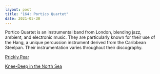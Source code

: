 ```yaml
---
layout: post  
title: "164: Portico Quartet"  
date: 2021-05-30  
---
```


Portico Quartet is an instrumental band from London, blending jazz, ambient, and electronic music. They are particularly known for their use of the Hang, a unique percussion instrument derived from the Caribbean Steelpan. Their instrumentation varies throughout their discography.

[Prickly Pear](https://youtu.be/iZb5t78FsJs)  

[Knee-Deep in the North Sea](https://youtu.be/aZwUJwLiSCk)  
